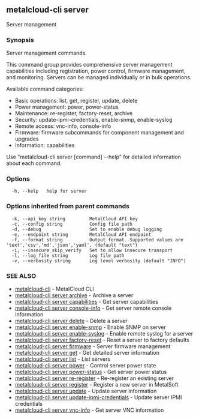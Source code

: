 ## metalcloud-cli server

Server management

### Synopsis

Server management commands.

This command group provides comprehensive server management capabilities including
registration, power control, firmware management, and monitoring. Servers can be
managed individually or in bulk operations.

Available command categories:
  - Basic operations: list, get, register, update, delete
  - Power management: power, power-status  
  - Maintenance: re-register, factory-reset, archive
  - Security: update-ipmi-credentials, enable-snmp, enable-syslog
  - Remote access: vnc-info, console-info
  - Firmware: firmware subcommands for component management and upgrades
  - Information: capabilities

Use "metalcloud-cli server [command] --help" for detailed information about each command.


### Options

```
  -h, --help   help for server
```

### Options inherited from parent commands

```
  -k, --api_key string         MetalCloud API key
  -c, --config string          Config file path
  -d, --debug                  Set to enable debug logging
  -e, --endpoint string        MetalCloud API endpoint
  -f, --format string          Output format. Supported values are 'text','csv','md','json','yaml'. (default "text")
  -i, --insecure_skip_verify   Set to allow insecure transport
  -l, --log_file string        Log file path
  -v, --verbosity string       Log level verbosity (default "INFO")
```

### SEE ALSO

* [metalcloud-cli](metalcloud-cli.md)	 - MetalCloud CLI
* [metalcloud-cli server archive](metalcloud-cli_server_archive.md)	 - Archive a server
* [metalcloud-cli server capabilities](metalcloud-cli_server_capabilities.md)	 - Get server capabilities
* [metalcloud-cli server console-info](metalcloud-cli_server_console-info.md)	 - Get server remote console information
* [metalcloud-cli server delete](metalcloud-cli_server_delete.md)	 - Delete a server
* [metalcloud-cli server enable-snmp](metalcloud-cli_server_enable-snmp.md)	 - Enable SNMP on server
* [metalcloud-cli server enable-syslog](metalcloud-cli_server_enable-syslog.md)	 - Enable remote syslog for a server
* [metalcloud-cli server factory-reset](metalcloud-cli_server_factory-reset.md)	 - Reset a server to factory defaults
* [metalcloud-cli server firmware](metalcloud-cli_server_firmware.md)	 - Server firmware management
* [metalcloud-cli server get](metalcloud-cli_server_get.md)	 - Get detailed server information
* [metalcloud-cli server list](metalcloud-cli_server_list.md)	 - List servers
* [metalcloud-cli server power](metalcloud-cli_server_power.md)	 - Control server power state
* [metalcloud-cli server power-status](metalcloud-cli_server_power-status.md)	 - Get server power status
* [metalcloud-cli server re-register](metalcloud-cli_server_re-register.md)	 - Re-register an existing server
* [metalcloud-cli server register](metalcloud-cli_server_register.md)	 - Register a new server in MetalSoft
* [metalcloud-cli server update](metalcloud-cli_server_update.md)	 - Update server information
* [metalcloud-cli server update-ipmi-credentials](metalcloud-cli_server_update-ipmi-credentials.md)	 - Update server IPMI credentials
* [metalcloud-cli server vnc-info](metalcloud-cli_server_vnc-info.md)	 - Get server VNC information

